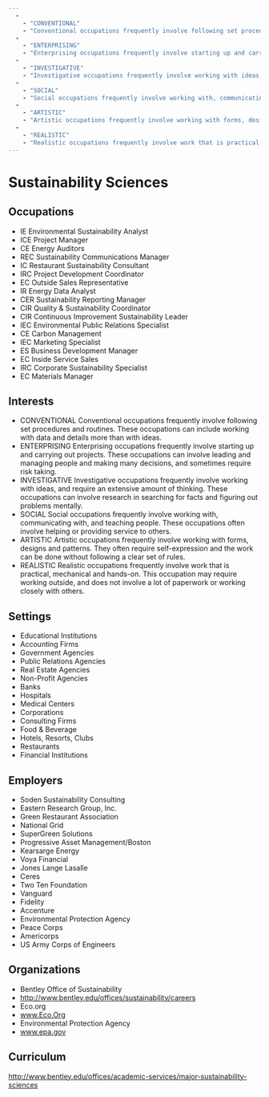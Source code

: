 ```yaml
---
  - 
    - "CONVENTIONAL"
    - "Conventional occupations frequently involve following set procedures and routines. These occupations can include working with data and details more than with ideas."
  - 
    - "ENTERPRISING"
    - "Enterprising occupations frequently involve starting up and carrying out projects. These occupations can involve leading and managing people and making many decisions, and sometimes require risk taking."
  - 
    - "INVESTIGATIVE"
    - "Investigative occupations frequently involve working with ideas, and require an extensive amount of thinking. These occupations can involve research in searching for facts and figuring out problems mentally."
  - 
    - "SOCIAL"
    - "Social occupations frequently involve working with, communicating with, and teaching people. These occupations often involve helping or providing service to others."
  - 
    - "ARTISTIC"
    - "Artistic occupations frequently involve working with forms, designs and patterns. They often require self-expression and the work can be done without following a clear set of rules."
  - 
    - "REALISTIC"
    - "Realistic occupations frequently involve work that is practical, mechanical and hands-on. This occupation may require working outside, and does not involve a lot of paperwork or working closely with others."
---
```

# Sustainability Sciences

## Occupations


 - IE
    Environmental Sustainability Analyst
 - ICE
    Project Manager
 - CE
    Energy Auditors
 - REC
    Sustainability Communications Manager
 - IC
    Restaurant Sustainability Consultant
 - IRC
    Project Development Coordinator
 - EC
    Outside Sales Representative
 - IR
    Energy Data Analyst
 - CER
    Sustainability Reporting Manager
 - CIR
    Quality & Sustainability Coordinator
 - CIR
    Continuous Improvement Sustainability Leader
 - IEC
    Environmental Public Relations Specialist
 - CE
    Carbon Management
 - IEC
    Marketing Specialist
 - ES
    Business Development Manager
 - EC
    Inside Service Sales
 - IRC
    Corporate Sustainability Specialist
 - EC
    Materials Manager

## Interests


 - CONVENTIONAL
    Conventional occupations frequently involve following set procedures and routines. These occupations can include working with data and details more than with ideas.
 - ENTERPRISING
    Enterprising occupations frequently involve starting up and carrying out projects. These occupations can involve leading and managing people and making many decisions, and sometimes require risk taking.
 - INVESTIGATIVE
    Investigative occupations frequently involve working with ideas, and require an extensive amount of thinking. These occupations can involve research in searching for facts and figuring out problems mentally.
 - SOCIAL
    Social occupations frequently involve working with, communicating with, and teaching people. These occupations often involve helping or providing service to others.
 - ARTISTIC
    Artistic occupations frequently involve working with forms, designs and patterns. They often require self-expression and the work can be done without following a clear set of rules.
 - REALISTIC
    Realistic occupations frequently involve work that is practical, mechanical and hands-on. This occupation may require working outside, and does not involve a lot of paperwork or working closely with others.

## Settings


 - Educational Institutions
 - Accounting Firms
 - Government Agencies
 - Public Relations Agencies
 - Real Estate Agencies
 - Non-Profit Agencies
 - Banks
 - Hospitals
 - Medical Centers
 - Corporations
 - Consulting Firms
 - Food & Beverage
 - Hotels, Resorts, Clubs
 - Restaurants
 - Financial Institutions

## Employers


 - Soden Sustainability Consulting
 - Eastern Research Group, Inc.
 - Green Restaurant Association
 - National Grid
 - SuperGreen Solutions
 - Progressive Asset Management/Boston
 - Kearsarge Energy
 - Voya Financial
 - Jones Lange Lasalle
 - Ceres
 - Two Ten Foundation
 - Vanguard
 - Fidelity
 - Accenture
 - Environmental Protection Agency
 - Peace Corps
 - Americorps
 - US Army Corps of Engineers

## Organizations


 - Bentley Office of Sustainability
 - http://www.bentley.edu/offices/sustainability/careers
 - Eco.org
 - www.Eco.Org
 - Environmental Protection Agency
 - www.epa.gov

## Curriculum


http://www.bentley.edu/offices/academic-services/major-sustainability-sciences
